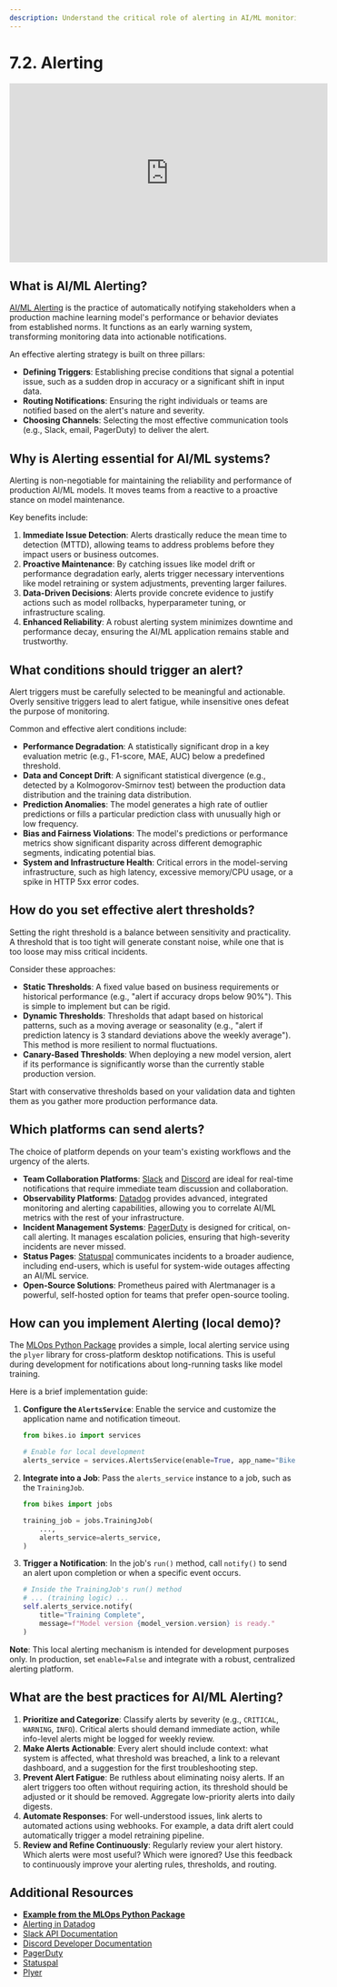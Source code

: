 ```yaml
---
description: Understand the critical role of alerting in AI/ML monitoring, learn how to set up effective alert systems to notify stakeholders of potential issues with models in production.
---
```


# 7.2. Alerting

<iframe class="youtube" width="560" height="315" src="https://www.youtube.com/embed/invb2qFVuX0?si=Vp-H9v0qeZ5gJOKB" title="YouTube video player" frameborder="0" allow="accelerometer; autoplay; clipboard-write; encrypted-media; gyroscope; picture-in-picture; web-share" referrerpolicy="strict-origin-when-cross-origin" allowfullscreen></iframe>

## What is AI/ML Alerting?

[AI/ML Alerting](https://www.datadoghq.com/solutions/machine-learning/) is the practice of automatically notifying stakeholders when a production machine learning model's performance or behavior deviates from established norms. It functions as an early warning system, transforming monitoring data into actionable notifications.

An effective alerting strategy is built on three pillars:

- **Defining Triggers**: Establishing precise conditions that signal a potential issue, such as a sudden drop in accuracy or a significant shift in input data.
- **Routing Notifications**: Ensuring the right individuals or teams are notified based on the alert's nature and severity.
- **Choosing Channels**: Selecting the most effective communication tools (e.g., Slack, email, PagerDuty) to deliver the alert.

## Why is Alerting essential for AI/ML systems?

Alerting is non-negotiable for maintaining the reliability and performance of production AI/ML models. It moves teams from a reactive to a proactive stance on model maintenance.

Key benefits include:

1.  **Immediate Issue Detection**: Alerts drastically reduce the mean time to detection (MTTD), allowing teams to address problems before they impact users or business outcomes.
2.  **Proactive Maintenance**: By catching issues like model drift or performance degradation early, alerts trigger necessary interventions like model retraining or system adjustments, preventing larger failures.
3.  **Data-Driven Decisions**: Alerts provide concrete evidence to justify actions such as model rollbacks, hyperparameter tuning, or infrastructure scaling.
4.  **Enhanced Reliability**: A robust alerting system minimizes downtime and performance decay, ensuring the AI/ML application remains stable and trustworthy.

## What conditions should trigger an alert?

Alert triggers must be carefully selected to be meaningful and actionable. Overly sensitive triggers lead to alert fatigue, while insensitive ones defeat the purpose of monitoring.

Common and effective alert conditions include:

- **Performance Degradation**: A statistically significant drop in a key evaluation metric (e.g., F1-score, MAE, AUC) below a predefined threshold.
- **Data and Concept Drift**: A significant statistical divergence (e.g., detected by a Kolmogorov-Smirnov test) between the production data distribution and the training data distribution.
- **Prediction Anomalies**: The model generates a high rate of outlier predictions or fills a particular prediction class with unusually high or low frequency.
- **Bias and Fairness Violations**: The model's predictions or performance metrics show significant disparity across different demographic segments, indicating potential bias.
- **System and Infrastructure Health**: Critical errors in the model-serving infrastructure, such as high latency, excessive memory/CPU usage, or a spike in HTTP 5xx error codes.

## How do you set effective alert thresholds?

Setting the right threshold is a balance between sensitivity and practicality. A threshold that is too tight will generate constant noise, while one that is too loose may miss critical incidents.

Consider these approaches:

- **Static Thresholds**: A fixed value based on business requirements or historical performance (e.g., "alert if accuracy drops below 90%"). This is simple to implement but can be rigid.
- **Dynamic Thresholds**: Thresholds that adapt based on historical patterns, such as a moving average or seasonality (e.g., "alert if prediction latency is 3 standard deviations above the weekly average"). This method is more resilient to normal fluctuations.
- **Canary-Based Thresholds**: When deploying a new model version, alert if its performance is significantly worse than the currently stable production version.

Start with conservative thresholds based on your validation data and tighten them as you gather more production performance data.

## Which platforms can send alerts?

The choice of platform depends on your team's existing workflows and the urgency of the alerts.

- **Team Collaboration Platforms**: [Slack](https://slack.com/) and [Discord](https://discord.com/) are ideal for real-time notifications that require immediate team discussion and collaboration.
- **Observability Platforms**: [Datadog](https://www.datadoghq.com/) provides advanced, integrated monitoring and alerting capabilities, allowing you to correlate AI/ML metrics with the rest of your infrastructure.
- **Incident Management Systems**: [PagerDuty](https://www.pagerduty.com/) is designed for critical, on-call alerting. It manages escalation policies, ensuring that high-severity incidents are never missed.
- **Status Pages**: [Statuspal](https://statuspal.io/) communicates incidents to a broader audience, including end-users, which is useful for system-wide outages affecting an AI/ML service.
- **Open-Source Solutions**: Prometheus paired with Alertmanager is a powerful, self-hosted option for teams that prefer open-source tooling.

## How can you implement Alerting (local demo)?

The [MLOps Python Package](https://github.com/fmind/mlops-python-package) provides a simple, local alerting service using the `plyer` library for cross-platform desktop notifications. This is useful during development for notifications about long-running tasks like model training.

Here is a brief implementation guide:

1.  **Configure the `AlertsService`**: Enable the service and customize the application name and notification timeout.

    ```python
    from bikes.io import services

    # Enable for local development
    alerts_service = services.AlertsService(enable=True, app_name="Bikes", timeout=10)
    ```

2.  **Integrate into a Job**: Pass the `alerts_service` instance to a job, such as the `TrainingJob`.

    ```python
    from bikes import jobs

    training_job = jobs.TrainingJob(
        ...,
        alerts_service=alerts_service,
    )
    ```

3.  **Trigger a Notification**: In the job's `run()` method, call `notify()` to send an alert upon completion or when a specific event occurs.

    ```python
    # Inside the TrainingJob's run() method
    # ... (training logic) ...
    self.alerts_service.notify(
        title="Training Complete",
        message=f"Model version {model_version.version} is ready."
    )
    ```

**Note**: This local alerting mechanism is intended for development purposes only. In production, set `enable=False` and integrate with a robust, centralized alerting platform.

## What are the best practices for AI/ML Alerting?

1.  **Prioritize and Categorize**: Classify alerts by severity (e.g., `CRITICAL`, `WARNING`, `INFO`). Critical alerts should demand immediate action, while info-level alerts might be logged for weekly review.
2.  **Make Alerts Actionable**: Every alert should include context: what system is affected, what threshold was breached, a link to a relevant dashboard, and a suggestion for the first troubleshooting step.
3.  **Prevent Alert Fatigue**: Be ruthless about eliminating noisy alerts. If an alert triggers too often without requiring action, its threshold should be adjusted or it should be removed. Aggregate low-priority alerts into daily digests.
4.  **Automate Responses**: For well-understood issues, link alerts to automated actions using webhooks. For example, a data drift alert could automatically trigger a model retraining pipeline.
5.  **Review and Refine Continuously**: Regularly review your alert history. Which alerts were most useful? Which were ignored? Use this feedback to continuously improve your alerting rules, thresholds, and routing.

## Additional Resources

- **[Example from the MLOps Python Package](https://github.com/fmind/mlops-python-package/blob/main/src/bikes/io/services.py)**
- [Alerting in Datadog](https://docs.datadoghq.com/monitors/manage/status/#alerts)
- [Slack API Documentation](https://api.slack.com/)
- [Discord Developer Documentation](https://discord.com/developers/docs/intro)
- [PagerDuty](https://www.pagerduty.com/)
- [Statuspal](https://statuspal.io/)
- [Plyer](https://plyer.readthedocs.io/)
